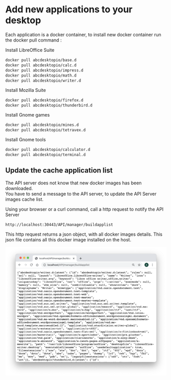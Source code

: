 
# Add new applications to your desktop

Each application is a docker container, to install new docker container run the docker pull command :

Install LibreOffice Suite 

```
docker pull abcdesktopio/base.d
docker pull abcdesktopio/calc.d
docker pull abcdesktopio/impress.d
docker pull abcdesktopio/math.d
docker pull abcdesktopio/writer.d 
```

Install Mozilla Suite 

```
docker pull abcdesktopio/firefox.d
docker pull abcdesktopio/thunderbird.d
```

Install Gnome games 

```
docker pull abcdesktopio/mines.d
docker pull abcdesktopio/tetravex.d
```

Install Gnome tools 

```
docker pull abcdesktopio/calculator.d
docker pull abcdesktopio/terminal.d
```


## Update the cache application list 

The API server does not know that new docker images has been downloaded.  
You have to send a message to the API server, to update the API Server images cache list.

Using your browser or a curl command, call a http request to notify the API Server

```	
http://localhost:30443/API/manager/buildapplist
```

This http request returns a json object, with all docker images details. This json file contains all this docker image installed on the host.

![buildapplist json format](img/json-image-list.png)
 

